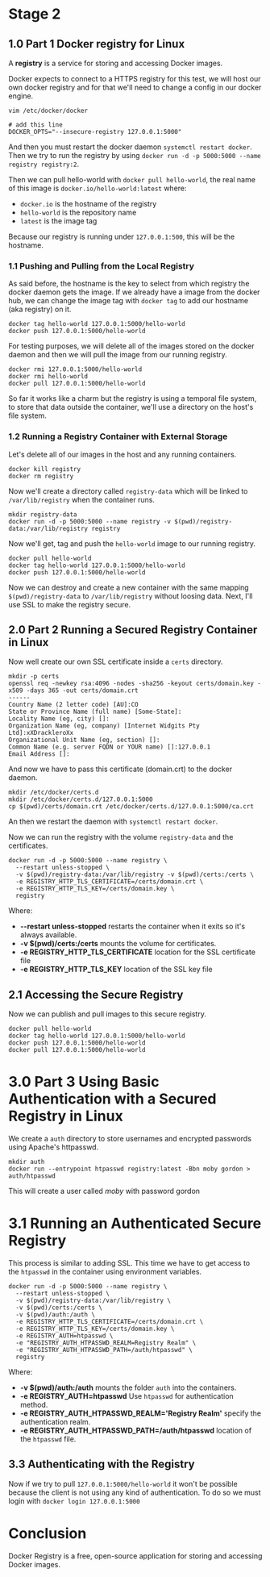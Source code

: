 # Stage 2

## 1.0 Part 1 Docker registry for Linux

A **registry** is a service for storing and accessing Docker images.

Docker expects to connect to a HTTPS registry for this test, we will host our own docker registry and for that we'll need to change a config in our docker engine.

```
vim /etc/docker/docker

# add this line
DOCKER_OPTS="--insecure-registry 127.0.0.1:5000"
```

And then you must restart the docker daemon `systemctl restart docker`. Then we try to run the registry by using `docker run -d -p 5000:5000 --name registry registry:2`.

Then we can pull hello-world with `docker pull hello-world`, the real name of this image is `docker.io/hello-world:latest` where:
- `docker.io` is the hostname of the registry
- `hello-world` is the repository name
- `latest` is the image tag

Because our registry is running under `127.0.0.1:500`, this will be the hostname.

### 1.1 Pushing and Pulling from the Local Registry

As said before, the hostname is the key to select from which registry the docker daemon gets the image. If we already have a image from the docker hub, we can change the image tag with `docker tag` to add our hostname (aka registry) on it.

```
docker tag hello-world 127.0.0.1:5000/hello-world
docker push 127.0.0.1:5000/hello-world
```

For testing purposes, we will delete all of the images stored on the docker daemon and then we will pull the image from our running registry.

```
docker rmi 127.0.0.1:5000/hello-world
docker rmi hello-world
docker pull 127.0.0.1:5000/hello-world
```

So far it works like a charm but the registry is using a temporal file system, to store that data outside the container, we'll use a directory on the host's file system.

### 1.2 Running a Registry Container with External Storage

Let's delete all of our images in the host and any running containers.

```
docker kill registry
docker rm registry
```

Now we'll create a directory called `registry-data` which will be linked to `/var/lib/registry` when the container runs.

```
mkdir registry-data
docker run -d -p 5000:5000 --name registry -v $(pwd)/registry-data:/var/lib/registry registry
```

Now we'll get, tag and push the `hello-world` image to our running registry.

```
docker pull hello-world
docker tag hello-world 127.0.0.1:5000/hello-world
docker push 127.0.0.1:5000/hello-world
```

Now we can destroy and create a new container with the same mapping `$(pwd)/registry-data` to `/var/lib/registry` without loosing data. Next, I'll use SSL to make the registry secure.

## 2.0 Part 2 Running a Secured Registry Container in Linux

Now well create our own SSL certificate inside a `certs` directory.

```
mkdir -p certs 
openssl req -newkey rsa:4096 -nodes -sha256 -keyout certs/domain.key -x509 -days 365 -out certs/domain.crt
------
Country Name (2 letter code) [AU]:CO
State or Province Name (full name) [Some-State]:
Locality Name (eg, city) []:
Organization Name (eg, company) [Internet Widgits Pty Ltd]:xXDrackleroXx
Organizational Unit Name (eg, section) []:
Common Name (e.g. server FQDN or YOUR name) []:127.0.0.1
Email Address []:
```

And now we have to pass this certificate (domain.crt) to the docker daemon.

```
mkdir /etc/docker/certs.d
mkdir /etc/docker/certs.d/127.0.0.1:5000 
cp $(pwd)/certs/domain.crt /etc/docker/certs.d/127.0.0.1:5000/ca.crt
```

An then we restart the daemon with `systemctl restart docker`.

Now we can run the registry with the volume `registry-data` and the certificates.

```
docker run -d -p 5000:5000 --name registry \
  --restart unless-stopped \
  -v $(pwd)/registry-data:/var/lib/registry -v $(pwd)/certs:/certs \
  -e REGISTRY_HTTP_TLS_CERTIFICATE=/certs/domain.crt \
  -e REGISTRY_HTTP_TLS_KEY=/certs/domain.key \
  registry
```

Where:
- **--restart unless-stopped** restarts the container when it exits so it's always available.
- **-v $(pwd)/certs:/certs** mounts the volume for certificates.
- **-e REGISTRY_HTTP_TLS_CERTIFICATE** location for the SSL certificate file
- **-e REGISTRY_HTTP_TLS_KEY** location of the SSL key file

## 2.1 Accessing the Secure Registry

Now we can publish and pull images to this secure registry.

```
docker pull hello-world
docker tag hello-world 127.0.0.1:5000/hello-world
docker push 127.0.0.1:5000/hello-world
docker pull 127.0.0.1:5000/hello-world
```

# 3.0 Part 3 Using Basic Authentication with a Secured Registry in Linux

We create a `auth` directory to store usernames and encrypted passwords using Apache's httpasswd.

```
mkdir auth
docker run --entrypoint htpasswd registry:latest -Bbn moby gordon > auth/htpasswd
```

This will create a user called *moby* with password gordon

# 3.1 Running an Authenticated Secure Registry

This process is similar to adding SSL. This time we have to get access to the `htpasswd` in the container using environment variables.

```
docker run -d -p 5000:5000 --name registry \
  --restart unless-stopped \
  -v $(pwd)/registry-data:/var/lib/registry \
  -v $(pwd)/certs:/certs \
  -v $(pwd)/auth:/auth \
  -e REGISTRY_HTTP_TLS_CERTIFICATE=/certs/domain.crt \
  -e REGISTRY_HTTP_TLS_KEY=/certs/domain.key \
  -e REGISTRY_AUTH=htpasswd \
  -e "REGISTRY_AUTH_HTPASSWD_REALM=Registry Realm" \
  -e "REGISTRY_AUTH_HTPASSWD_PATH=/auth/htpasswd" \
  registry
```

Where:
- **-v $(pwd)/auth:/auth** mounts the folder `auth` into the containers.
- **-e REGISTRY_AUTH=htpasswd** Use `htpasswd` for authentication method.
- **-e REGISTRY_AUTH_HTPASSWD_REALM='Registry Realm'** specify the authentication realm.
- **-e REGISTRY_AUTH_HTPASSWD_PATH=/auth/htpasswd** location of the `htpasswd` file.

## 3.3 Authenticating with the Registry

Now if we try to pull `127.0.0.1:5000/hello-world` it won't be possible  because the client is not using any kind of authentication. To do so we must login with `docker login 127.0.0.1:5000`

# Conclusion

Docker Registry is a free, open-source application for storing and accessing Docker images.